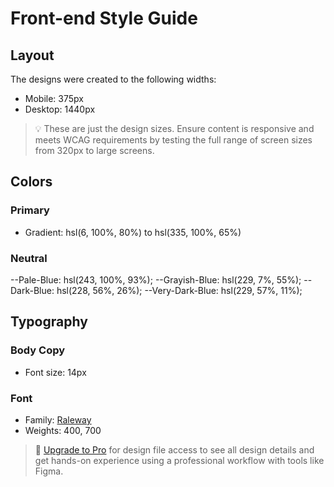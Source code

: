 # Front-end Style Guide

## Layout

The designs were created to the following widths:

- Mobile: 375px
- Desktop: 1440px

> 💡 These are just the design sizes. Ensure content is responsive and meets WCAG requirements by testing the full range of screen sizes from 320px to large screens.

## Colors

### Primary

- Gradient: hsl(6, 100%, 80%) to hsl(335, 100%, 65%)

### Neutral

--Pale-Blue: hsl(243, 100%, 93%);
--Grayish-Blue: hsl(229, 7%, 55%);
--Dark-Blue: hsl(228, 56%, 26%);
--Very-Dark-Blue: hsl(229, 57%, 11%);

## Typography

### Body Copy

- Font size: 14px

### Font

- Family: [Raleway](https://fonts.google.com/specimen/Raleway)
- Weights: 400, 700

> 💎 [Upgrade to Pro](https://www.frontendmentor.io/pro?ref=style-guide) for design file access to see all design details and get hands-on experience using a professional workflow with tools like Figma.
